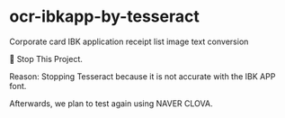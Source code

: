 # ocr-ibkapp-by-tesseract
Corporate card IBK application receipt list image text conversion

🛑 Stop This Project.

Reason: Stopping Tesseract because it is not accurate with the IBK APP font.

Afterwards, we plan to test again using NAVER CLOVA.
